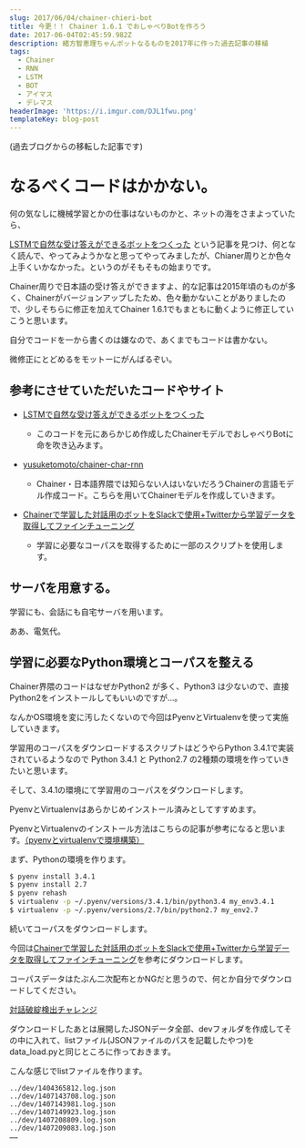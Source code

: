 ```yaml
---
slug: 2017/06/04/chainer-chieri-bot
title: 今更！！ Chainer 1.6.1 でおしゃべりBotを作ろう
date: 2017-06-04T02:45:59.982Z
description: 緒方智恵理ちゃんボットなるものを2017年に作った過去記事の移植
tags:
  - Chainer
  - RNN
  - LSTM
  - BOT
  - アイマス
  - デレマス
headerImage: 'https://i.imgur.com/DJL1fwu.png'
templateKey: blog-post
---
```

(過去ブログからの移転した記事です)

# なるべくコードはかかない。

何の気なしに機械学習とかの仕事はないものかと、ネットの海をさまよっていたら、

[LSTMで自然な受け答えができるボットをつくった](https://sekailab.com/wp/2015/11/02/lstm-general-responce-bot/) という記事を見つけ、何となく読んで、やってみようかなと思ってやってみましたが、Chianer周りとか色々上手くいかなかった。というのがそもそもの始まりです。

Chainer周りで日本語の受け答えができますよ、的な記事は2015年頃のものが多く、Chainerがバージョンアップしたため、色々動かないことがありましたので、少しそちらに修正を加えてChainer 1.6.1でもまともに動くように修正していこうと思います。

自分でコードを一から書くのは嫌なので、あくまでもコードは書かない。

微修正にとどめるをモットーにがんばるぞい。

## 参考にさせていただいたコードやサイト

- [LSTMで自然な受け答えができるボットをつくった](https://sekailab.com/wp/2015/11/02/lstm-general-responce-bot/)
  - このコードを元にあらかじめ作成したChainerモデルでおしゃべりBotに命を吹き込みます。

- [yusuketomoto/chainer-char-rnn](https://github.com/yusuketomoto/chainer-char-rnn)　
  - Chainer・日本語界隈では知らない人はいないだろうChainerの言語モデル作成コード。こちらを用いてChainerモデルを作成していきます。

- [Chainerで学習した対話用のボットをSlackで使用+Twitterから学習データを取得してファインチューニング](https://qiita.com/GushiSnow/items/79ca7deeb976f50126d7)
  - 学習に必要なコーパスを取得するために一部のスクリプトを使用します。

## サーバを用意する。

学習にも、会話にも自宅サーバを用います。

ああ、電気代。

## 学習に必要なPython環境とコーパスを整える

Chainer界隈のコードはなぜかPython2 が多く、Python3 は少ないので、直接Python2をインストールしてもいいのですが…。

なんかOS環境を変に汚したくないので今回はPyenvとVirtualenvを使って実施していきます。

学習用のコーパスをダウンロードするスクリプトはどうやらPython 3.4.1で実装されているようなので Python 3.4.1 と Python2.7 の2種類の環境を作っていきたいと思います。

そして、3.4.1の環境にて学習用のコーパスをダウンロードします。

PyenvとVirtualenvはあらかじめインストール済みとしてすすめます。

PyenvとVirtualenvのインストール方法はこちらの記事が参考になると思います。[（pyenvとvirtualenvで環境構築）](https://qiita.com/Kodaira_/items/feadfef9add468e3a85b)

まず、Pythonの環境を作ります。

```bash
$ pyenv install 3.4.1
$ pyenv install 2.7
$ pyenv rehash
$ virtualenv -p ~/.pyenv/versions/3.4.1/bin/python3.4 my_env3.4.1
$ virtualenv -p ~/.pyenv/versions/2.7/bin/python2.7 my_env2.7
```

続いてコーパスをダウンロードします。

今回は[Chainerで学習した対話用のボットをSlackで使用+Twitterから学習データを取得してファインチューニング](https://qiita.com/GushiSnow/items/79ca7deeb976f50126d7)を参考にダウンロードします。

コーパスデータはたぶん二次配布とかNGだと思うので、何とか自分でダウンロードしてください。

[対話破綻検出チャレンジ](https://sites.google.com/site/dialoguebreakdowndetection/)

ダウンロードしたあとは展開したJSONデータ全部、devフォルダを作成してその中に入れて、listファイル(JSONファイルのパスを記載したやつ)をdata_load.pyと同じところに作っておきます。

こんな感じでlistファイルを作ります。

```
../dev/1404365812.log.json
../dev/1407143708.log.json
../dev/1407143981.log.json
../dev/1407149923.log.json
../dev/1407208809.log.json
../dev/1407209083.log.json
…… 
```
